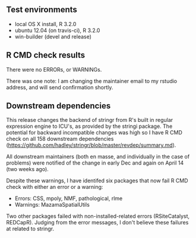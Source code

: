 ## Test environments
* local OS X install, R 3.2.0
* ubuntu 12.04 (on travis-ci), R 3.2.0
* win-builder (devel and release)

## R CMD check results
There were no ERRORs, or WARNINGs.

There was one note: I am changing the maintainer email to my rstudio address,
and will send confirmation shortly.

## Downstream dependencies
This release changes the backend of stringr from R's built in regular 
expression engine to ICU's, as provided by the stringi package. The potential 
for backward incompatible changes was high so I have R CMD check on all 158 
downstream dependencies (https://github.com/hadley/stringr/blob/master/revdep/summary.md). 

All downstream maintainers (both en masse, and individually in the case of 
problems) were notified of the change in early Dec and again on April 14
(two weeks ago). 

Despite these warnings, I have identifed six packages that now fail R CMD 
check with either an error or a warning:

* Errors: CSS, mpoly, NMF, pathological, rlme
* Warnings: MazamaSpatialUtils

Two other packages failed with non-installed-related errors (RSiteCatalyst, 
REDCapR). Judging from the error messages, I don't believe these failures
at related to stringr.
